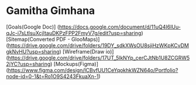 # Gamitha Gimhana

[Goals(Google Doc)] (https://docs.google.com/document/d/11uQ4I6IUu-qJc-i7sLtlsuXcjItauDKPzFPP2FmyV7g/edit?usp=sharing)
[Sitemap(Converted PDF - GlooMaps)] (https://drive.google.com/drive/folders/19DY_sdkXWsOU8sjiHzWKpKCvDMgkNvHU?usp=sharing)
[Wireframe(Draw io)] (https://drive.google.com/drive/folders/17UT_5lkNYp_cerCJtNb1U8ZCGRW52jYC?usp=sharing)
[Mockups(Figma)] (https://www.figma.com/design/lCBvfUU1CeYqokhkWZN64o/Portfolio?node-id=0-1&t=Ro1O9S4243FkuaXn-1)